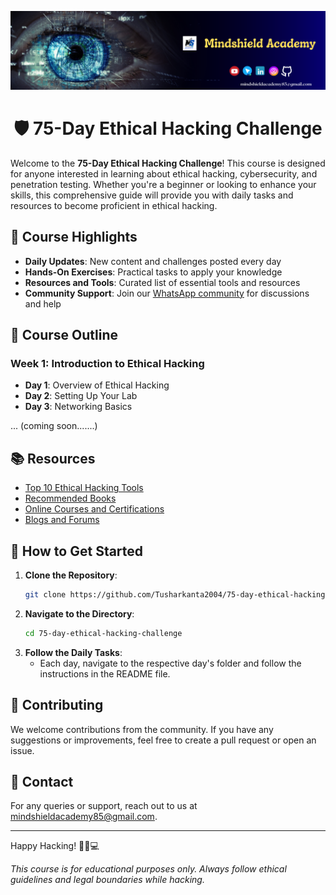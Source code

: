 ![logo](https://github.com/MindShield-Academy/75-day-ethical-hacking-challenge/blob/main/MindShield%20Academy%20Banner.png)
<h1 align="center">🛡️ 75-Day Ethical Hacking Challenge</h1>



Welcome to the **75-Day Ethical Hacking Challenge**! This course is designed for anyone interested in learning about ethical hacking, cybersecurity, and penetration testing. Whether you're a beginner or looking to enhance your skills, this comprehensive guide will provide you with daily tasks and resources to become proficient in ethical hacking.

## 🌟 Course Highlights

- **Daily Updates**: New content and challenges posted every day
- **Hands-On Exercises**: Practical tasks to apply your knowledge
- **Resources and Tools**: Curated list of essential tools and resources
- **Community Support**: Join our [WhatsApp community](https://lnkd.in/g7q5eWEq) for discussions and help

## 📅 Course Outline

### Week 1: Introduction to Ethical Hacking
- **Day 1**: Overview of Ethical Hacking
- **Day 2**: Setting Up Your Lab
- **Day 3**: Networking Basics
  
... (coming soon.......)

## 📚 Resources

- [Top 10 Ethical Hacking Tools](https://example.com/tools)
- [Recommended Books](https://example.com/books)
- [Online Courses and Certifications](https://example.com/courses)
- [Blogs and Forums](https://example.com/blogs)

## 🚀 How to Get Started

1. **Clone the Repository**:
    ```bash
    git clone https://github.com/Tusharkanta2004/75-day-ethical-hacking-challenge.git
    ```
2. **Navigate to the Directory**:
    ```bash
    cd 75-day-ethical-hacking-challenge
    ```
3. **Follow the Daily Tasks**:
   - Each day, navigate to the respective day's folder and follow the instructions in the README file.

## 🙌 Contributing

We welcome contributions from the community. If you have any suggestions or improvements, feel free to create a pull request or open an issue.

## 📧 Contact

For any queries or support, reach out to us at [mindshieldacademy85@gmail.com](mailto:mindshieldacademy85@gmail.com).

---

Happy Hacking! 🕵️‍♂️💻

*This course is for educational purposes only. Always follow ethical guidelines and legal boundaries while hacking.*
